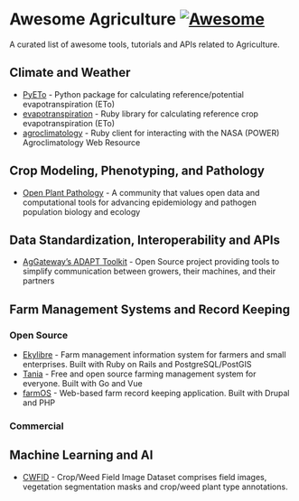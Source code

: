 # Awesome Agriculture [![Awesome](https://awesome.re/badge.svg)](https://awesome.re)

A curated list of awesome tools, tutorials and APIs related to Agriculture.

## Climate and Weather

* [PyETo](https://github.com/woodcrafty/PyETo) - Python package for calculating reference/potential evapotranspiration (ETo)
* [evapotranspiration](https://github.com/agrideveloper/evapotranspiration) - Ruby library for calculating reference crop evapotranspiration (ETo)
* [agroclimatology](https://github.com/agrideveloper/agroclimatology) - Ruby client for interacting with the NASA (POWER) Agroclimatology Web Resource

## Crop Modeling, Phenotyping, and Pathology

* [Open Plant Pathology](https://www.openplantpathology.org/) - A community that values open data and computational tools for advancing epidemiology and pathogen population biology and ecology

## Data Standardization, Interoperability and APIs

* [AgGateway’s ADAPT Toolkit](https://adaptframework.org) - Open Source project providing tools to simplify communication between growers, their machines, and their partners

## Farm Management Systems and Record Keeping

### Open Source

* [Ekylibre](https://github.com/ekylibre/ekylibre) - Farm management information system for farmers and small enterprises. Built with Ruby on Rails and PostgreSQL/PostGIS
* [Tania](https://github.com/Tanibox/tania-core) - Free and open source farming management system for everyone. Built with Go and Vue
* [farmOS](https://github.com/farmOS/farmOS) - Web-based farm record keeping application. Built with Drupal and PHP

### Commercial

## Machine Learning and AI

* [CWFID](https://github.com/cwfid/dataset) - Crop/Weed Field Image Dataset comprises field images, vegetation segmentation masks and crop/weed plant type annotations.
